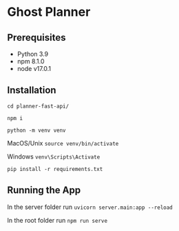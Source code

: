 # Ghost Planner

## Prerequisites

- Python 3.9
- npm 8.1.0
- node v17.0.1

## Installation

`cd planner-fast-api/`

`npm i`

`python -m venv venv`

MacOS/Unix `source venv/bin/activate`

Windows `venv\Scripts\Activate`

`pip install -r requirements.txt`

## Running the App

In the server folder run `uvicorn server.main:app --reload`

In the root folder run `npm run serve`
